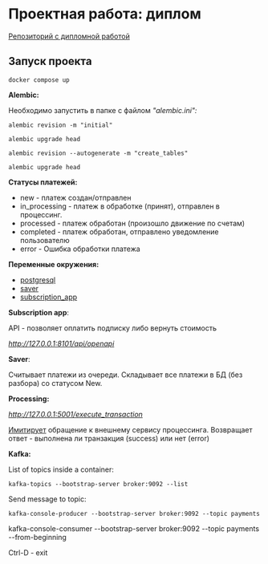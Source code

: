 # Проектная работа: диплом

[Репозиторий c дипломной работой](https://github.com/NataliaLaktyushkina/graduate_work)

## Запуск проекта
`docker compose up`

**Alembic:**

Необходимо запустить в папке с файлом *"alembic.ini":*

`alembic revision -m "initial"`

`alembic upgrade head`

`alembic revision --autogenerate -m "create_tables"`

`alembic upgrade head`

**Статусы платежей:**
- new - платеж создан/отправлен
- in_processing - платеж в обработке (принят), отправлен в процессинг.
- processed - платеж обработан (произошло движение по счетам)
- completed - платеж обработан, отправлено уведомление пользователю
- error  - Ошибка обработки платежа


**Переменные окружения:**
- [postgresql](docker/postgres/.env.example)
- [saver](saver/app/core/.env.example)
- [subscription_app](subscription_app/src/core/.env.example)

**Subscription app**:

API - позволяет оплатить подписку либо вернуть стоимость

*http://127.0.0.1:8101/api/openapi*


**Saver**:

Считывает платежи из очереди.
Складывает все платежи в БД (без разбора) со статусом New.

**Processing:**

*http://127.0.0.1:5001/execute_transaction*

[Имитирует](processing/main.py) обращение к внешнему сервису процессинга.
Возвращает ответ - выполнена ли транзакция (success) или нет (error)


**Kafka:**

List of topics inside a container:

`kafka-topics --bootstrap-server broker:9092 --list`

Send message to topic:

`kafka-console-producer --bootstrap-server broker:9092 --topic payments`

kafka-console-consumer --bootstrap-server broker:9092 --topic payments --from-beginning

Ctrl-D - exit
